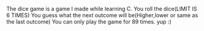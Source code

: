 The dice game is a game I made while learning C.
You roll the dice(LIMIT IS 6 TIMES)
You guess what the next outcome will be(Higher,lower or same as the last outcome)
You can only play the game for 89 times.
yup :)
